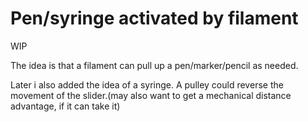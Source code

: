 # Pen/syringe activated by filament
WIP

The idea is that a filament can pull up a pen/marker/pencil as needed.

Later i also added the idea of a syringe. A pulley could reverse the movement of
the slider.(may also want to get a mechanical distance advantage, if it can take it)

